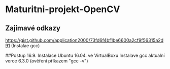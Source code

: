 # Maturitni-projekt-OpenCV

## Zajímavé odkazy 
https://gist.github.com/application2000/73fd6f4bf1be6600a2cf9f56315a2d91 (Instalae gcc)

##Postup
16.9.
   Instalace Ubuntu 16.04. ve VirtualBoxu
   Instalave gcc
      aktualní verce 6.3.0 (ověření příkazem "gcc -v")
